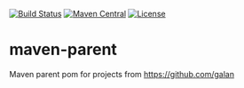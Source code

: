 [![Build Status](https://img.shields.io/travis/galan/maven-parent.svg?style=flat)](https://travis-ci.org/galan/maven-parent)
[![Maven Central](https://img.shields.io/maven-central/v/de.galan/parent.svg?style=flat)](https://maven-badges.herokuapp.com/maven-central/de.galan/parent)
[![License](https://img.shields.io/github/license/galan/maven-parent.svg?style=flat)](https://www.apache.org/licenses/LICENSE-2.0.html)

maven-parent
============

Maven parent pom for projects from https://github.com/galan
